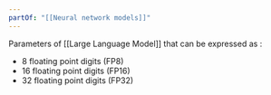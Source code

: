 ```yaml
---
partOf: "[[Neural network models]]"
---
```

Parameters of [[Large Language Model]] that can be expressed as : 
* 8 floating point digits (FP8)
* 16 floating point digits (FP16)
* 32 floating point digits (FP32)
